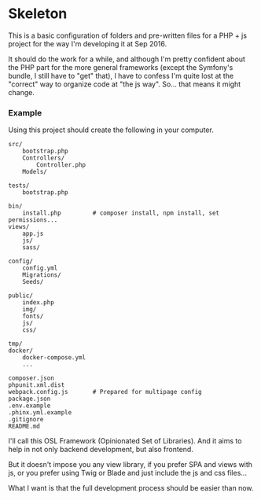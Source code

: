 # Skeleton

This is a basic configuration of folders and pre-written files for a PHP + js
project for the way I'm developing it at Sep 2016.

It should do the work for a while, and although I'm pretty confident about the
PHP part for the more general frameworks (except the Symfony's bundle, I
still have to "get" that), I have to confess I'm quite lost at the "correct"
way to organize code at "the js way". So... that means it might change.

### Example
Using this project should create the following in your computer.
```
src/
    bootstrap.php
    Controllers/
        Controller.php
    Models/

tests/
    bootstrap.php

bin/
    install.php         # composer install, npm install, set permissions...
views/
    app.js
    js/
    sass/

config/
    config.yml
    Migrations/
    Seeds/

public/
    index.php
    img/
    fonts/
    js/
    css/

tmp/
docker/
    docker-compose.yml
    ...

composer.json
phpunit.xml.dist
webpack.config.js       # Prepared for multipage config
package.json
.env.example
.phinx.yml.example
.gitignore
README.md
```

I'll call this OSL Framework (Opinionated Set of Libraries). And it aims to help
in not only backend development, but also frontend.

But it doesn't impose you any view library, if you prefer SPA and views with js,
or you prefer using Twig or Blade and just include the js and css files...

What I want is that the full development process should be easier than now.
